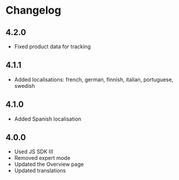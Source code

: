 # Changelog

## 4.2.0
* Fixed product data for tracking

## 4.1.1
* Added localisations: french, german, finnish, italian, portuguese, swedish

## 4.1.0
* Added Spanish localisation

## 4.0.0
* Used JS SDK III
* Removed expert mode
* Updated the Overview page
* Updated translations
